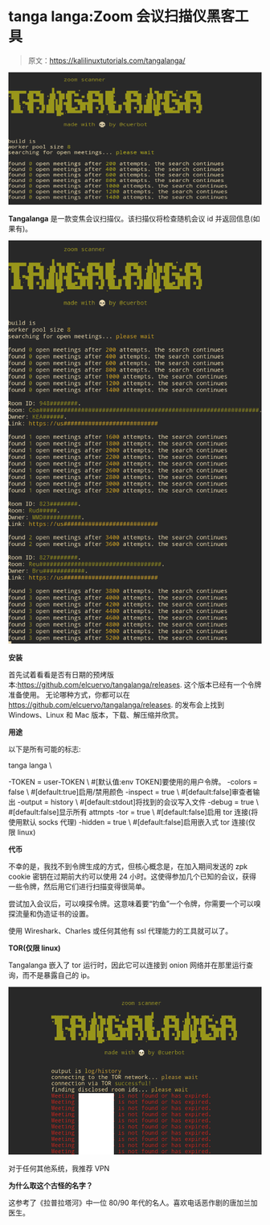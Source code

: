 # tanga langa:Zoom 会议扫描仪黑客工具

> 原文：<https://kalilinuxtutorials.com/tangalanga/>

[![Tangalanga : The Zoom Conference Scanner Hacking Tool](img//65787e5307bc70bfb76d5de6dc2b5b0b.png "Tangalanga : The Zoom Conference Scanner Hacking Tool")](https://1.bp.blogspot.com/-T9EudrpIz9I/Xuevh-FSMKI/AAAAAAAAGng/k3sSq5PUPBo8r2DYjOrXdLH-cGEgzqnhwCLcBGAsYHQ/s1600/Tangalanga%25282%2529.png)

**Tangalanga** 是一款变焦会议扫描仪。该扫描仪将检查随机会议 id 并返回信息(如果有)。

![](img//55fa04231ab6f6dc8606f2705932304d.png)

**安装**

首先试着看看是否有日期的预烤版本:https://github.com/elcuervo/tangalanga/releases.
这个版本已经有一个令牌准备使用。
无论哪种方式，你都可以在 https://github.com/elcuervo/tangalanga/releases.
的发布会上找到 Windows、Linux 和 Mac 版本，下载、解压缩并欣赏。

**用途**

以下是所有可能的标志:

tanga langa \

-TOKEN = user-TOKEN \ #[默认值:env TOKEN]要使用的用户令牌。
-colors = false \ #[default:true]启用/禁用颜色
-inspect = true \ #[default:false]审查者输出
-output = history \ #[default:stdout]将找到的会议写入文件
-debug = true \ #[default:false]显示所有 attmpts
-tor = true \ #[default:false]启用 tor 连接(将使用默认 socks 代理)
-hidden = true \ #[default:false]启用嵌入式 tor 连接(仅限 linux)

**代币**

不幸的是，我找不到令牌生成的方式，但核心概念是，在加入期间发送的 zpk cookie 密钥在过期前大约可以使用 24 小时。这使得参加几个已知的会议，获得一些令牌，然后用它们进行扫描变得很简单。

尝试加入会议后，可以嗅探令牌。这意味着要“钓鱼”一个令牌，你需要一个可以嗅探流量和伪造证书的设置。

使用 Wireshark、Charles 或任何其他有 ssl 代理能力的工具就可以了。

**TOR(仅限 linux)**

Tangalanga 嵌入了 tor 运行时，因此它可以连接到 onion 网络并在那里运行查询，而不是暴露自己的 ip。

![](img//ecd4ef394ac755eea97dc44e57eb6441.png)

对于任何其他系统，我推荐 VPN

**为什么取这个古怪的名字？**

这参考了《拉普拉塔河》中一位 80/90 年代的名人。喜欢电话恶作剧的唐加兰加医生。